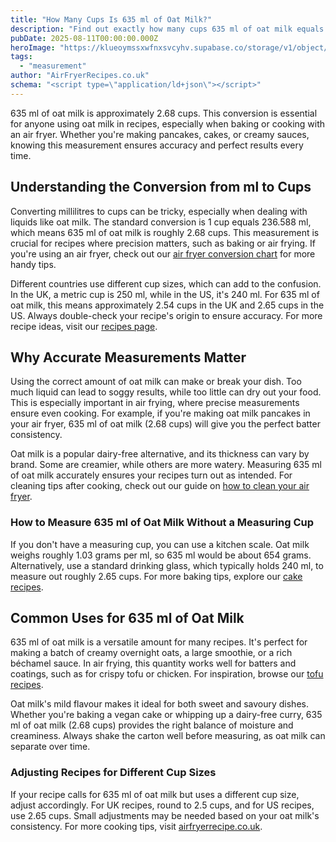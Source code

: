 ```yaml
---
title: "How Many Cups Is 635 ml of Oat Milk?"
description: "Find out exactly how many cups 635 ml of oat milk equals for perfect baking and cooking every time. Simple conversions made easy!"
pubDate: 2025-08-11T00:00:00.000Z
heroImage: "https://klueoymssxwfnxsvcyhv.supabase.co/storage/v1/object/public/md/how-many-cups-is-635-ml-of-oat-milk-f91d4b0f.webp"
tags:
  - "measurement"
author: "AirFryerRecipes.co.uk"
schema: "<script type=\"application/ld+json\"></script>"
---
```


<p>635 ml of oat milk is approximately 2.68 cups. This conversion is essential for anyone using oat milk in recipes, especially when baking or cooking with an air fryer. Whether you're making pancakes, cakes, or creamy sauces, knowing this measurement ensures accuracy and perfect results every time.</p>

<h2>Understanding the Conversion from ml to Cups</h2>
<p>Converting millilitres to cups can be tricky, especially when dealing with liquids like oat milk. The standard conversion is 1 cup equals 236.588 ml, which means 635 ml of oat milk is roughly 2.68 cups. This measurement is crucial for recipes where precision matters, such as baking or air frying. If you're using an air fryer, check out our <a href=https://www.airfryerrecipe.co.uk/air-fryer-conversion-chart>air fryer conversion chart</a> for more handy tips.</p>
<p>Different countries use different cup sizes, which can add to the confusion. In the UK, a metric cup is 250 ml, while in the US, it's 240 ml. For 635 ml of oat milk, this means approximately 2.54 cups in the UK and 2.65 cups in the US. Always double-check your recipe's origin to ensure accuracy. For more recipe ideas, visit our <a href=https://www.airfryerrecipe.co.uk/recipes>recipes page</a>.</p>

<h2>Why Accurate Measurements Matter</h2>
<p>Using the correct amount of oat milk can make or break your dish. Too much liquid can lead to soggy results, while too little can dry out your food. This is especially important in air frying, where precise measurements ensure even cooking. For example, if you're making oat milk pancakes in your air fryer, 635 ml of oat milk (2.68 cups) will give you the perfect batter consistency.</p>
<p>Oat milk is a popular dairy-free alternative, and its thickness can vary by brand. Some are creamier, while others are more watery. Measuring 635 ml of oat milk accurately ensures your recipes turn out as intended. For cleaning tips after cooking, check out our guide on <a href=https://www.airfryerrecipe.co.uk/air-fryer-cleaner>how to clean your air fryer</a>.</p>

<h3>How to Measure 635 ml of Oat Milk Without a Measuring Cup</h3>
<p>If you don't have a measuring cup, you can use a kitchen scale. Oat milk weighs roughly 1.03 grams per ml, so 635 ml would be about 654 grams. Alternatively, use a standard drinking glass, which typically holds 240 ml, to measure out roughly 2.65 cups. For more baking tips, explore our <a href=https://www.airfryerrecipe.co.uk/recipe-category/cakes>cake recipes</a>.</p>

<h2>Common Uses for 635 ml of Oat Milk</h2>
<p>635 ml of oat milk is a versatile amount for many recipes. It's perfect for making a batch of creamy overnight oats, a large smoothie, or a rich béchamel sauce. In air frying, this quantity works well for batters and coatings, such as for crispy tofu or chicken. For inspiration, browse our <a href=https://www.airfryerrecipe.co.uk/recipe-category/tofu>tofu recipes</a>.</p>
<p>Oat milk's mild flavour makes it ideal for both sweet and savoury dishes. Whether you're baking a vegan cake or whipping up a dairy-free curry, 635 ml of oat milk (2.68 cups) provides the right balance of moisture and creaminess. Always shake the carton well before measuring, as oat milk can separate over time.</p>

<h3>Adjusting Recipes for Different Cup Sizes</h3>
<p>If your recipe calls for 635 ml of oat milk but uses a different cup size, adjust accordingly. For UK recipes, round to 2.5 cups, and for US recipes, use 2.65 cups. Small adjustments may be needed based on your oat milk's consistency. For more cooking tips, visit <a href=https://www.airfryerrecipe.co.uk>airfryerrecipe.co.uk</a>.</p>